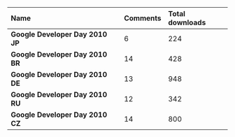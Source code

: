 |**Name** | Comments  | Total downloads|
|:--------|:----------|:---------------|
|**Google Developer Day 2010 JP** | 6  | 224 |
|**Google Developer Day 2010 BR** | 14 | 428 |
|**Google Developer Day 2010 DE** | 13 | 948 |
|**Google Developer Day 2010 RU** | 12 | 342 |
|**Google Developer Day 2010 CZ** | 14 | 800 |
